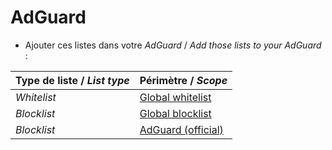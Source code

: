 # AdGuard

- Ajouter ces listes dans votre _AdGuard_ / _Add those lists to your AdGuard_ :

| Type de liste  / *List type*  | Périmètre / *Scope* |
| ------------- | ------------- |
| _Whitelist_ | [Global whitelist](https://raw.githubusercontent.com/TheKartman/Resources/main/System/AdGuard/Whitelist.txt) |
| _Blocklist_ | [Global blocklist](https://raw.githubusercontent.com/TheKartman/Resources/main/System/AdGuard/Blocklist.txt) |
| _Blocklist_ | [AdGuard (official)](https://raw.githubusercontent.com/TheKartman/Resources/main/System/AdGuard/Blocklist_AdGuard.txt) |
